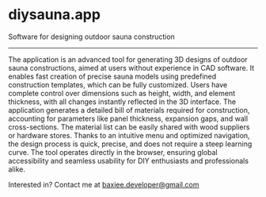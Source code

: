 # diysauna.app
Software for designing outdoor sauna construction

<hr />

The application is an advanced tool for generating 3D designs of outdoor sauna constructions, aimed at users without experience in CAD software. It enables fast creation of precise sauna models using predefined construction templates, which can be fully customized. Users have complete control over dimensions such as height, width, and element thickness, with all changes instantly reflected in the 3D interface. The application generates a detailed bill of materials required for construction, accounting for parameters like panel thickness, expansion gaps, and wall cross-sections. The material list can be easily shared with wood suppliers or hardware stores. Thanks to an intuitive menu and optimized navigation, the design process is quick, precise, and does not require a steep learning curve. The tool operates directly in the browser, ensuring global accessibility and seamless usability for DIY enthusiasts and professionals alike.

Interested in? Contact me at baxiee.developer@gmail.com
